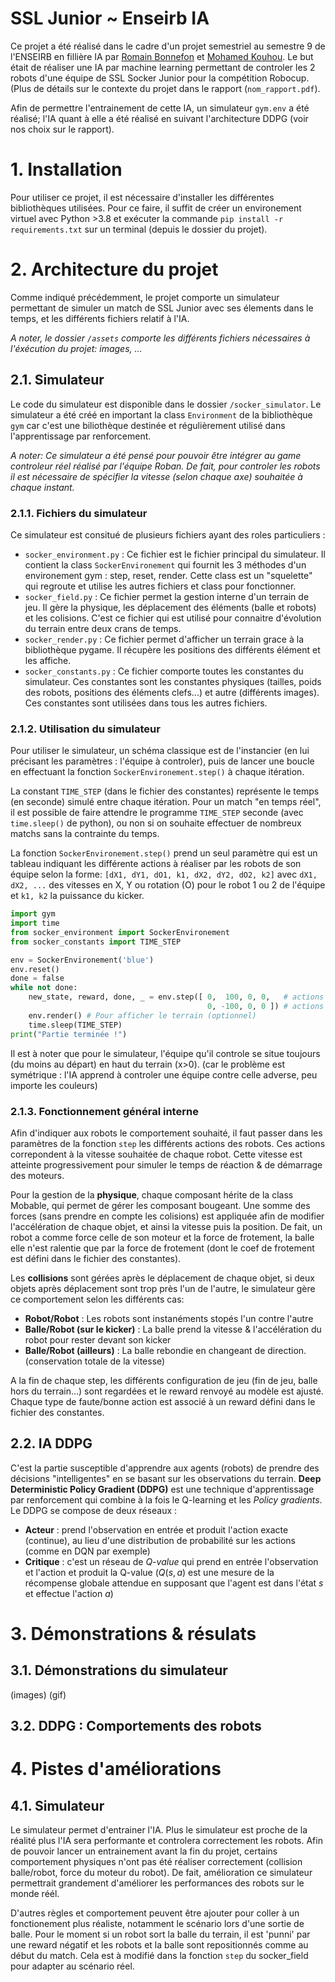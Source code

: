# SSL Junior ~ Enseirb IA
Ce projet a été réalisé dans le cadre d'un projet semestriel au semestre 9 de l'ENSEIRB en fillière IA par [Romain Bonnefon](https://github.com/RomainBnfn) et [Mohamed Kouhou](https://github.com/KouhouMed). Le but était de réaliser une IA par machine learning permettant de controler les 2 robots d'une équipe de SSL Socker Junior pour la compétition Robocup. (Plus de détails sur le contexte du projet dans le rapport (`nom_rapport.pdf`). 

Afin de permettre l'entrainement de cette IA, un simulateur `gym.env` a été réalisé; l'IA quant à elle a été réalisé en suivant l'architecture DDPG (voir nos choix sur le rapport).

# 1. Installation

Pour utiliser ce projet, il est nécessaire d'installer les différentes bibliothèques utilisées. Pour ce faire, il suffit de créer un environement virtuel avec Python >3.8 et exécuter la commande `pip install -r requirements.txt` sur un terminal (depuis le dossier du projet).

# 2. Architecture du projet
Comme indiqué précédemment, le projet comporte un simulateur permettant de simuler un match de SSL Junior avec ses élements dans le temps, et les différents fichiers relatif à l'IA.

*A noter, le dossier `/assets` comporte les différents fichiers nécessaires à l'éxécution du projet: images, ...*

## 2.1. Simulateur

Le code du simulateur est disponible dans le dossier `/socker_simulator`. Le simulateur a été créé en important la class `Environment` de la bibliothèque `gym` car c'est une biliothèque destinée et régulièrement utilisé dans l'apprentissage par renforcement. 

*A noter: Ce simulateur a été pensé pour pouvoir être intégrer au game controleur réel réalisé par l'équipe Roban. De fait, pour controler les robots il est nécessaire de spécifier la vitesse (selon chaque axe) souhaitée à chaque instant.*

### 2.1.1. Fichiers du simulateur

Ce simulateur est consitué de plusieurs fichiers ayant des roles particuliers :
- `socker_environment.py` : Ce fichier est le fichier principal du simulateur. Il contient la class `SockerEnvironement` qui fournit les 3 méthodes d'un environement gym : step, reset, render. Cette class est un "squelette" qui regroute et utilise les autres fichiers et class pour fonctionner. 
- `socker_field.py` : Ce fichier permet la gestion interne d'un terrain de jeu. Il gère la physique, les déplacement des éléments (balle et robots) et les colisions. C'est ce fichier qui est utilisé pour connaitre d'évolution du terrain entre deux crans de temps.
- `socker_render.py` : Ce fichier permet d'afficher un terrain grace à la bibliothèque pygame. Il récupère les positions des différents élément et les affiche.
- `socker_constants.py` : Ce fichier comporte toutes les constantes du simulateur. Ces constantes sont les constantes physiques (tailles, poids des robots, positions des éléments clefs...) et autre (différents images). Ces constantes sont utilisées dans tous les autres fichiers. 

### 2.1.2. Utilisation du simulateur

Pour utiliser le simulateur, un schéma classique est de l'instancier (en lui précisant les paramètres : l'équipe à controler), puis de lancer une boucle en effectuant la fonction `SockerEnvironement.step()` à chaque itération. 

La constant `TIME_STEP` (dans le fichier des constantes) représente le temps (en seconde) simulé entre chaque itération. Pour un match "en temps réel", il est possible de faire attendre le programme `TIME_STEP` seconde (avec `time.sleep()` de python), ou non si on souhaite effectuer de nombreux matchs sans la contrainte du temps.

La fonction `SockerEnvironement.step()` prend un seul paramètre qui est un tableau indiquant les différente actions à réaliser par les robots de son équipe selon la forme: `[dX1, dY1, dO1, k1, dX2, dY2, dO2, k2]` avec `dX1, dX2, ...` des vitesses en X, Y ou rotation (O) pour le robot 1 ou 2 de l'équipe et `k1, k2` la puissance du kicker.

```python
import gym
import time
from socker_environment import SockerEnvironement
from socker_constants import TIME_STEP

env = SockerEnvironement('blue')
env.reset()
done = false
while not done:
    new_state, reward, done, _ = env.step([ 0,  100, 0, 0,   # actions robot 1
                                            0, -100, 0, 0 ]) # actions robot 2
    env.render() # Pour afficher le terrain (optionnel)
    time.sleep(TIME_STEP)
print("Partie terminée !")
```

Il est à noter que pour le simulateur, l'équipe qu'il controle se situe toujours (du moins au départ) en haut du terrain (x>0). (car le problème est symétrique : l'IA apprend à controler une équipe contre celle adverse, peu importe les couleurs)

### 2.1.3. Fonctionnement général interne

Afin d'indiquer aux robots le comportement souhaité, il faut passer dans les paramètres de la fonction `step` les différents actions des robots. Ces actions correpondent à la vitesse souhaitée de chaque robot. Cette vitesse est atteinte progressivement pour simuler le temps de réaction & de démarrage des moteurs.

Pour la gestion de la **physique**, chaque composant hérite de la class Mobable, qui permet de gérer les composant bougeant. Une somme des forces (sans prendre en compte les colisions) est appliquée afin de modifier l'accélération de chaque objet, et ainsi la vitesse puis la position. De fait, un robot a comme force celle de son moteur et la force de frotement, la balle elle n'est ralentie que par la force de frotement (dont le coef de frotement est défini dans le fichier des constantes). 

Les **collisions** sont gérées après le déplacement de chaque objet, si deux objets après déplacement sont trop près l'un de l'autre, le simulateur gère ce comportement selon les différents cas:
- **Robot/Robot** : Les robots sont instanéments stopés l'un contre l'autre
- **Balle/Robot (sur le kicker)** : La balle prend la vitesse & l'accélération du robot pour rester devant son kicker
- **Balle/Robot (ailleurs)** : La balle rebondie en changeant de direction. (conservation totale de la vitesse) 

A la fin de chaque step, les différents configuration de jeu (fin de jeu, balle hors du terrain...) sont regardées et le reward renvoyé au modèle est ajusté. Chaque type de faute/bonne action est associé à un reward défini dans le fichier des constantes. 

## 2.2. IA DDPG

C'est la partie susceptible d'apprendre aux agents (robots) de prendre des décisions "intelligentes" en se basant sur les observations du terrain. **Deep Deterministic Policy Gradient (DDPG)** est une technique d'apprentissage par renforcement qui combine à la fois le Q-learning et les *Policy gradients*. Le DDPG se compose de deux réseaux :
- **Acteur** : prend l'observation en entrée et produit l'action exacte (continue), au lieu d'une distribution de probabilité sur les actions (comme en DQN par exemple)
- **Critique** : c'est un réseau de *Q-value* qui prend en entrée l'observation et l'action et produit la Q-value ($Q(s,a)$ est une mesure de la récompense globale attendue en supposant que l'agent est dans l'état $s$ et effectue l'action $a$)

# 3. Démonstrations & résulats

## 3.1. Démonstrations du simulateur

(images)
(gif)

## 3.2. DDPG : Comportements des robots

# 4. Pistes d'améliorations

## 4.1. Simulateur

Le simulateur permet d'entrainer l'IA. Plus le simulateur est proche de la réalité plus l'IA sera performante et controlera correctement les robots. Afin de pouvoir lancer un entrainement avant la fin du projet, certains comportement physiques n'ont pas été réaliser correctement (collision balle/robot, force du moteur du robot). De fait, amélioration ce simulateur permettrait grandement d'améliorer les performances des robots sur le monde réél. 

D'autres règles et comportement peuvent être ajouter pour coller à un fonctionement plus réaliste, notamment le scénario lors d'une sortie de balle. Pour le moment si un robot sort la balle du terrain, il est 'punni' par une reward négatif et les robots et la balle sont repositionnés comme au début du match. Cela est à modifié dans la fonction `step` du socker_field pour adapter au scénario réel. 
